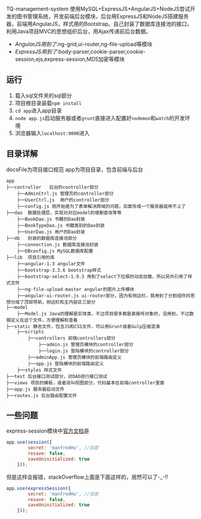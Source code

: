 TQ-management-system
使用MySQL+ExpressJS+AngularJS+NodeJS尝试开发的图书管理系统，开发前端后台模块，后台用ExpressJS和NodeJS搭建服务器，前端用AngularJS，样式用的Bootstrap。自己封装了数据库连接池的接口，利用Java项目MVC的思想组织后台，用Ajax传递前后台数据。

- *AngularJS用到了*:ng-grid,ui-router,ng-file-upload等模块
- *ExpressJS用到了*:body-parser,cookie-parser,cookie-session,ejs,express-session,MD5加密等模块


## 运行

1. 载入sql文件夹的sql部分
2. 项目根目录装载`npm install`
3. `cd app`进入app目录
4. `node app.js`启动服务器或者`grunt`直接进入配置好`nodemon`和`watch`的开发环境
5. 浏览器输入`localhost:9000`进入


## 目录详解
docsFile为项目接口规范
app为项目目录，包含前端与后台

```
app
├──controller	后台的controller部分
	├──AdminCtrl.js 管理员的controller部分
	├──UserCtrl.js	用户的controller部分
	├──config.js 刚开始是为了表单解决跨域的问题，后面写成一个服务器就用不上了
├──dao	数据处理层，实现对对应model的增删查改等等
	├──BookDao.js 书籍的Dao封装
	├──BookTypeDao.js 书籍类别的Dao封装
	├──UserDao.js 用户的Dao封装
├──db	封装的数据库连接池部分
	├──connection.js 数据库连接池封装
	├──DBconfig.js MySQL数据库配置
├──lib	项目引用的库
	├──angular-1.3 angular文件
	├──bootstrap-3.3.6 bootstrap样式
	├──bootstrap-select-1.9.3 用到了select下拉框的动态加载，所以另外引用了样式文件
	├──ng-file-upload-master angular的图片上传模块
	├──angular-ui-router.js ui-router部分，因为有侧边栏，我用到了分割组件的思想分成了顶部导航，侧边栏和主内容区三部分
├──model
	├──Model.js	Java的理解是实体类，不过项目很多都是直接传对象的，没用到，不过数据定义在这个文件，方便理解和查看
├──static 静态文件，包含JS和CSS文件，可以用Grunt或者Gulp压缩混淆
	├──scripts
		├──controllers 前端controllers部分
			├──admin.js 管理员模块的controller部分
			├──login.js 登陆模块的controller部分
		├──adminApp.js 管理员模块的前端路由定义
		├──app.js 登陆模块的前端路由定义
	├──styles 样式文件
├──test 后台接口测试部分，对DAO进行接口测试
├──views 项目的模板，或者说叫视图部分，代码基本在前端controller里面
├──app.js 服务器启动文件
├──routes.js 后台路由配置文件
```

## 一些问题
express-session模块中[官方文档](https://github.com/expressjs/session?_ga=1.2960176.1066105876.1451139756)是

```javascript
app.use(session({
        secret: 'manfredHu', //加密
        resave: false,
        saveUninitialized: true
    }));
```

但是这样会报错，stackOverflow上面是下面这样的，居然可以了-_-!!


```javascript
app.use(expressSession({
        secret: 'manfredHu', //加密
        resave: false,
        saveUninitialized: true
    }));
```
